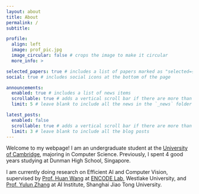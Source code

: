 ```yaml
---
layout: about
title: About
permalink: /
subtitle:

profile:
  align: left
  image: prof_pic.jpg
  image_circular: false # crops the image to make it circular
  more_info: >

selected_papers: true # includes a list of papers marked as "selected={true}"
social: true # includes social icons at the bottom of the page

announcements:
  enabled: true # includes a list of news items
  scrollable: true # adds a vertical scroll bar if there are more than 3 news items
  limit: 5 # leave blank to include all the news in the `_news` folder

latest_posts:
  enabled: false
  scrollable: true # adds a vertical scroll bar if there are more than 3 new posts items
  limit: 3 # leave blank to include all the blog posts
---
```


Welcome to my webpage! I am an undergraduate student at the [University of Cambridge](https://www.cam.ac.uk), majoring in Computer Science. Previously, I spent 4 good years studying at Dunman High School, Singapore.

I am currently doing research on Efficient AI and Computer Vision, supervised by [Prof. Huan Wang](https://huanwang.tech/) at [ENCODE Lab](https://encode-lab-ai.github.io), Westlake University, and [Prof. Yulun Zhang](https://yulunzhang.com/) at AI Institute, Shanghai Jiao Tong University.
